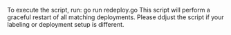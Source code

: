 To execute the script, run:
go run redeploy.go
This script will perform a graceful restart of all matching deployments. 
Please ddjust the script if your labeling or deployment setup is different.